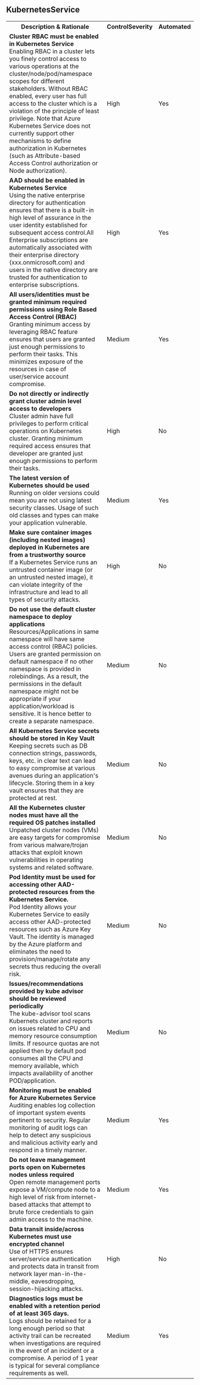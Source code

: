 <!DOCTYPE html PUBLIC "-//W3C//DTD XHTML 1.0 Strict//EN"  "http://www.w3.org/TR/xhtml1/DTD/xhtml1-strict.dtd">
<html xmlns="http://www.w3.org/1999/xhtml">

<head>

</head>

<body>
    <H2>KubernetesService</H2>
    <table>
        <tr>
            <th>Description & Rationale</th>
            <th>ControlSeverity</th>
            <th>Automated</th>
        </tr>
        <tr>
            <td><b>Cluster RBAC must be enabled in Kubernetes Service</b><br />Enabling RBAC in a cluster lets you
                finely control access to various operations at the cluster/node/pod/namespace scopes for different
                stakeholders. Without RBAC enabled, every user has full access to the cluster which is a violation of
                the principle of least privilege. Note that Azure Kubernetes Service does not currently support other
                mechanisms to define authorization in Kubernetes (such as Attribute-based Access Control authorization
                or Node authorization).</td>
            <td>High</td>
            <td>Yes</td>
        </tr>
        <tr>
            <td><b>AAD should be enabled in Kubernetes Service</b><br />Using the native enterprise directory for
                authentication ensures that there is a built-in high level of assurance in the user identity
                established for subsequent access control.All Enterprise subscriptions are automatically associated
                with their enterprise directory (xxx.onmicrosoft.com) and users in the native directory are trusted for
                authentication to enterprise subscriptions.</td>
            <td>High</td>
            <td>Yes</td>
        </tr>
        <tr>
            <td><b>All users/identities must be granted minimum required permissions using Role Based Access Control
                    (RBAC)</b><br />Granting minimum access by leveraging RBAC feature ensures that users are granted
                just enough permissions to perform their tasks. This minimizes exposure of the resources in case of
                user/service account compromise.</td>
            <td>Medium</td>
            <td>Yes</td>
        </tr>
        <tr>
            <td><b>Do not directly or indirectly grant cluster admin level access to developers</b><br />Cluster admin
                have full privileges to perform critical operations on Kubernetes cluster. Granting minimum required
                access ensures that developer are granted just enough permissions to perform their tasks.</td>
            <td>High</td>
            <td>No</td>
        </tr>
        <tr>
            <td><b>The latest version of Kubernetes should be used</b><br />Running on older versions could mean you
                are not using latest security classes. Usage of such old classes and types can make your application
                vulnerable.</td>
            <td>Medium</td>
            <td>Yes</td>
        </tr>
        <tr>
            <td><b>Make sure container images (including nested images) deployed in Kubernetes are from a trustworthy
                    source</b><br />If a Kubernetes Service runs an untrusted container image (or an untrusted nested
                image), it can violate integrity of the infrastructure and lead to all types of security attacks.</td>
            <td>High</td>
            <td>No</td>
        </tr>
        <tr>
            <td><b>Do not use the default cluster namespace to deploy applications</b><br />Resources/Applications in
                same namespace will have same access control (RBAC) policies. Users are granted permission on default
                namespace if no other namespace is provided in rolebindings. As a result, the permissions in the
                default namespace might not be appropriate if your application/workload is sensitive. It is hence
                better to create a separate namespace.</td>
            <td>Medium</td>
            <td>No</td>
        </tr>
        <tr>
            <td><b>All Kubernetes Service secrets should be stored in Key Vault</b><br />Keeping secrets such as DB
                connection strings, passwords, keys, etc. in clear text can lead to easy compromise at various avenues
                during an application's lifecycle. Storing them in a key vault ensures that they are protected at rest.</td>
            <td>Medium</td>
            <td>No</td>
        </tr>
        <tr>
            <td><b>All the Kubernetes cluster nodes must have all the required OS patches installed</b><br />Unpatched
                cluster nodes (VMs) are easy targets for compromise from various malware/trojan attacks that exploit
                known vulnerabilities in operating systems and related software.</td>
            <td>Medium</td>
            <td>No</td>
        </tr>
        <tr>
            <td><b>Pod Identity must be used for accessing other AAD-protected resources from the Kubernetes Service.</b><br />Pod
                Identity allows your Kubernetes Service to easily access other AAD-protected resources such as Azure
                Key Vault. The identity is managed by the Azure platform and eliminates the need to
                provision/manage/rotate any secrets thus reducing the overall risk.</td>
            <td>Medium</td>
            <td>No</td>
        </tr>
        <tr>
            <td><b>Issues/recommendations provided by kube advisor should be reviewed periodically</b><br />The
                kube-advisor tool scans Kubernets cluster and reports on issues related to CPU and memory resource
                consumption limits. If resource quotas are not applied then by default pod consumes all the CPU and
                memory available, which impacts availability of another POD/application.</td>
            <td>Medium</td>
            <td>No</td>
        </tr>
        <tr>
            <td><b>Monitoring must be enabled for Azure Kubernetes Service</b><br />Auditing enables log collection of
                important system events pertinent to security. Regular monitoring of audit logs can help to detect any
                suspicious and malicious activity early and respond in a timely manner.</td>
            <td>Medium</td>
            <td>Yes</td>
        </tr>
        <tr>
            <td><b>Do not leave management ports open on Kubernetes nodes unless required</b><br />Open remote
                management ports expose a VM/compute node to a high level of risk from internet-based attacks that
                attempt to brute force credentials to gain admin access to the machine.</td>
            <td>Medium</td>
            <td>Yes</td>
        </tr>
        <tr>
            <td><b>Data transit inside/across Kubernetes must use encrypted channel</b><br />Use of HTTPS ensures
                server/service authentication and protects data in transit from network layer man-in-the-middle,
                eavesdropping, session-hijacking attacks.</td>
            <td>High</td>
            <td>No</td>
        </tr>
        <tr>
            <td><b>Diagnostics logs must be enabled with a retention period of at least 365 days.</b><br />Logs should
                be retained for a long enough period so that activity trail can be recreated when investigations are
                required in the event of an incident or a compromise. A period of 1 year is typical for several
                compliance requirements as well.</td>
            <td>Medium</td>
            <td>Yes</td>
        </tr>
    </table>
    <table>
    </table>
</body>
</html>
